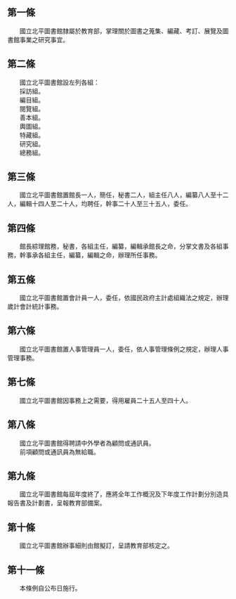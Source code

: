 第一條 
-------
　　國立北平圖書館隸屬於教育部，掌理關於圖書之蒐集、編藏、考訂、展覽及圖書館事業之研究事宜。  


第二條 
-------
　　國立北平圖書館設左列各組：  
　　採訪組。　　  
　　編目組。  
　　閱覽組。  
　　善本組。  
　　輿圖組。  
　　特藏組。  
　　研究組。  
　　總務組。  


第三條 
-------
　　國立北平圖書館置館長一人，簡任，秘書二人，組主任八人，編纂八人至十二人，編輯十四人至二十人，均聘任，幹事二十人至三十五人，委任。  


第四條 
-------
　　館長綜理館務，秘書，各組主任，編纂，編輯承館長之命，分掌文書及各組事務，幹事承各組主任，編纂，編輯之命，辦理所任事務。  


第五條 
-------
　　國立北平圖書館置會計員一人，委任，依國民政府主計處組織法之規定，辦理歲計會計統計事務。  


第六條 
-------
　　國立北平圖書館置人事管理員一人，委任，依人事管理條例之規定，辦理人事管理事務。  


第七條 
-------
　　國立北平圖書館因事務上之需要，得用雇員二十五人至四十人。  


第八條 
-------
　　國立北平圖書館得聘請中外學者為顧問或通訊員。  
　　前項顧問或通訊員為無給職。  


第九條 
-------
　　國立北平圖書館每屆年度終了，應將全年工作概況及下年度工作計劃分別造具報告書及計劃書，呈報教育部備案。  


第十條 
-------
　　國立北平圖書館辦事細則由館擬訂，呈請教育部核定之。  


第十一條 
---------
　　本條例自公布日施行。　　　　